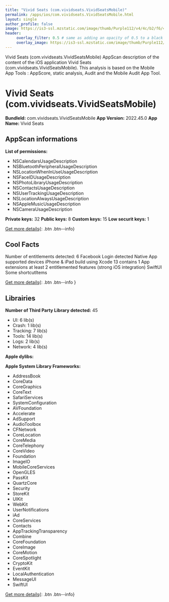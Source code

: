 ```yaml
---
title: "Vivid Seats (com.vividseats.VividSeatsMobile)"
permalink: /apps/ios/com.vividseats.VividSeatsMobile.html
layout: single
author_profile: false
image: https://is3-ssl.mzstatic.com/image/thumb/Purple112/v4/4c/b2/f6/4cb2f69d-ab05-9ee0-e5e1-dd56eff48f75/AppIcon-1x_U007emarketing-0-7-0-0-0-85-220.png/512x512bb.jpg
header: 
     overlay_filter: 0.5 # same as adding an opacity of 0.5 to a black background
     overlay_image: https://is3-ssl.mzstatic.com/image/thumb/Purple112/v4/4c/b2/f6/4cb2f69d-ab05-9ee0-e5e1-dd56eff48f75/AppIcon-1x_U007emarketing-0-7-0-0-0-85-220.png/512x512bb.jpg
---
```

Vivid Seats (com.vividseats.VividSeatsMobile) AppScan description of the content of the iOS application Vivid Seats (com.vividseats.VividSeatsMobile). This analysis is based on the Mobile App Tools : AppScore, static analysis, Audit and the Mobile Audit App Tool.

# Vivid Seats (com.vividseats.VividSeatsMobile)

**BundleId:** com.vividseats.VividSeatsMobile
**App Version:** 2022.45.0
**App Name:** Vivid Seats


## AppScan informations 

**List of permissions:** 
- NSCalendarsUsageDescription
- NSBluetoothPeripheralUsageDescription
- NSLocationWhenInUseUsageDescription
- NSFaceIDUsageDescription
- NSPhotoLibraryUsageDescription
- NSContactsUsageDescription
- NSUserTrackingUsageDescription
- NSLocationAlwaysUsageDescription
- NSAppleMusicUsageDescription
- NSCameraUsageDescription
  
  
**Private keys:** 32
**Public keys:** 8
**Custom keys:** 15
**Low securit keys:** 1
  
[Get more details](/pricing.html){: .btn .btn--info}

## Cool Facts

Number of entitlements detected: 6
Facebook Login detected
Native App
supported devices iPhone & iPad
build using Xcode 13
contains 1 App extensions
at least 2 entitlemented features (strong iOS integration)
SwiftUI
Some shortcutItems 
  
[Get more details](/pricing.html){: .btn .btn--info }

## Librairies 
**Number of Third Party Library detected:** 45
- UI: 6 lib(s)
- Crash: 1 lib(s)
- Tracking: 7 lib(s)
- Tools: 14 lib(s)
- Logs: 2 lib(s)
- Network: 4 lib(s)


**Apple dylibs:**


**Apple System Library Frameworks:**
- AddressBook
- CoreData
- CoreGraphics
- CoreText
- SafariServices
- SystemConfiguration
- AVFoundation
- Accelerate
- AdSupport
- AudioToolbox
- CFNetwork
- CoreLocation
- CoreMedia
- CoreTelephony
- CoreVideo
- Foundation
- ImageIO
- MobileCoreServices
- OpenGLES
- PassKit
- QuartzCore
- Security
- StoreKit
- UIKit
- WebKit
- UserNotifications
- iAd
- CoreServices
- Contacts
- AppTrackingTransparency
- Combine
- CoreFoundation
- CoreImage
- CoreMotion
- CoreSpotlight
- CryptoKit
- EventKit
- LocalAuthentication
- MessageUI
- SwiftUI


  
[Get more details](/pricing.html){: .btn .btn--info}

